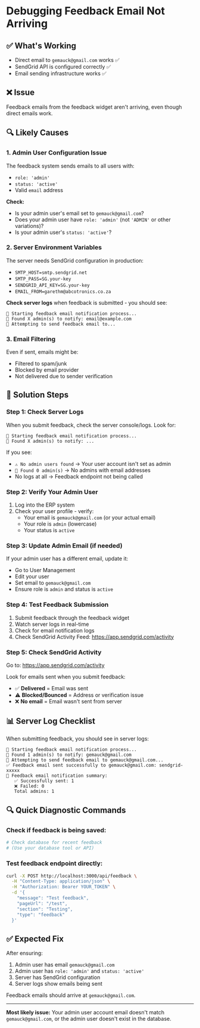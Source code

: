 # Debugging Feedback Email Not Arriving

## ✅ What's Working
- Direct email to `gemauck@gmail.com` works ✅
- SendGrid API is configured correctly ✅
- Email sending infrastructure works ✅

## ❌ Issue
Feedback emails from the feedback widget aren't arriving, even though direct emails work.

## 🔍 Likely Causes

### 1. Admin User Configuration Issue

The feedback system sends emails to all users with:
- `role: 'admin'`
- `status: 'active'`
- Valid `email` address

**Check:**
- Is your admin user's email set to `gemauck@gmail.com`?
- Does your admin user have `role: 'admin'` (not `'ADMIN'` or other variations)?
- Is your admin user's `status: 'active'`?

### 2. Server Environment Variables

The server needs SendGrid configuration in production:
- `SMTP_HOST=smtp.sendgrid.net`
- `SMTP_PASS=SG.your-key`
- `SENDGRID_API_KEY=SG.your-key`
- `EMAIL_FROM=garethm@abcotronics.co.za`

**Check server logs** when feedback is submitted - you should see:
```
📧 Starting feedback email notification process...
📧 Found X admin(s) to notify: email@example.com
📧 Attempting to send feedback email to...
```

### 3. Email Filtering

Even if sent, emails might be:
- Filtered to spam/junk
- Blocked by email provider
- Not delivered due to sender verification

## 🔧 Solution Steps

### Step 1: Check Server Logs

When you submit feedback, check the server console/logs. Look for:

```
📧 Starting feedback email notification process...
📧 Found X admin(s) to notify: ...
```

If you see:
- `⚠️ No admin users found` → Your user account isn't set as admin
- `📧 Found 0 admin(s)` → No admins with email addresses
- No logs at all → Feedback endpoint not being called

### Step 2: Verify Your Admin User

1. Log into the ERP system
2. Check your user profile - verify:
   - Your email is `gemauck@gmail.com` (or your actual email)
   - Your role is `admin` (lowercase)
   - Your status is `active`

### Step 3: Update Admin Email (if needed)

If your admin user has a different email, update it:
- Go to User Management
- Edit your user
- Set email to `gemauck@gmail.com`
- Ensure role is `admin` and status is `active`

### Step 4: Test Feedback Submission

1. Submit feedback through the feedback widget
2. Watch server logs in real-time
3. Check for email notification logs
4. Check SendGrid Activity Feed: https://app.sendgrid.com/activity

### Step 5: Check SendGrid Activity

Go to: https://app.sendgrid.com/activity

Look for emails sent when you submit feedback:
- ✅ **Delivered** = Email was sent
- ⚠️ **Blocked/Bounced** = Address or verification issue
- ❌ **No email** = Email wasn't sent from server

## 📊 Server Log Checklist

When submitting feedback, you should see in server logs:

```
📧 Starting feedback email notification process...
📧 Found 1 admin(s) to notify: gemauck@gmail.com
📧 Attempting to send feedback email to gemauck@gmail.com...
✅ Feedback email sent successfully to gemauck@gmail.com: sendgrid-xxxxx
📧 Feedback email notification summary:
   ✅ Successfully sent: 1
   ❌ Failed: 0
   Total admins: 1
```

## 🔍 Quick Diagnostic Commands

### Check if feedback is being saved:
```bash
# Check database for recent feedback
# (Use your database tool or API)
```

### Test feedback endpoint directly:
```bash
curl -X POST http://localhost:3000/api/feedback \
  -H "Content-Type: application/json" \
  -H "Authorization: Bearer YOUR_TOKEN" \
  -d '{
    "message": "Test feedback",
    "pageUrl": "/test",
    "section": "Testing",
    "type": "feedback"
  }'
```

## ✅ Expected Fix

After ensuring:
1. Admin user has email `gemauck@gmail.com`
2. Admin user has `role: 'admin'` and `status: 'active'`
3. Server has SendGrid configuration
4. Server logs show emails being sent

Feedback emails should arrive at `gemauck@gmail.com`.

---

**Most likely issue:** Your admin user account email doesn't match `gemauck@gmail.com`, or the admin user doesn't exist in the database.


